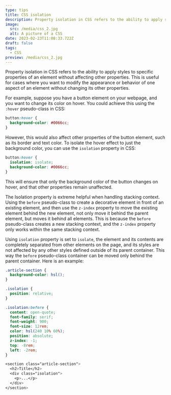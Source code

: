 ```yaml
---
type: tips
title: CSS isolation
description: Property isolation in CSS refers to the ability to apply styles to specific properties of an element without affecting other properties.
image:
  src: /media/css_2.jpg
  alt: A picture of a CSS
date: 2023-02-23T11:08:33.722Z
draft: false
tags:
  - CSS
preview: /media/css_2.jpg
---
```

Property isolation in CSS refers to the ability to apply styles to specific properties of an element without affecting other properties. This is useful for cases where you want to modify the appearance or behavior of one aspect of an element without changing its other properties.

For example, suppose you have a button element on your webpage, and you want to change its color on hover. You could achieve this using the `:hover` pseudo-class in CSS:

```css
button:hover {
  background-color: #0066cc;
}
```

However, this would also affect other properties of the button element, such as its border and text color. To isolate the hover effect to just the background color, you can use the `isolation` property in CSS:

```css
button:hover {
  isolation: isolate;
  background-color: #0066cc;
}
```


This will ensure that only the background color of the button changes on hover, and that other properties remain unaffected.

The Isolation property is extreme helpful when handling stacking context. Using the `before` pseudo-class to create a decorative element in front of an existing element, and then use the `z-index` property to move the existing element behind the new element, not only move it behind the parent element, but moves it behind all elements. This is because the `before` pseudo-class creates a new stacking context, and the `z-index` property only works within the same stacking context.

U﻿sing `isolation` property is set to `isolate`, the element and its contents are completely separated from other elements on the page, and its styles are not affected by any other styles defined outside of its parent container. This way the `before` pseudo-class container can be moved only behind the parent container. Here is an example:

```css
.article-section {
  background-color: hsl();
}

.isolation {
  position: relative;
}

.isolation:before {
  content: open-quote;
  font-family: serif;
  font-weight: 900;
  font-size: 12rem;
  color: hsl(240 10% 60%);
  position: absolute;
  z-index: -1;
  top: -8rem;
  left: -2rem;
}

<section class="article-section">
  <h2>Title</h2>
  <div class="isolation">
    <p>...</p>
  </div>
</section>
```
